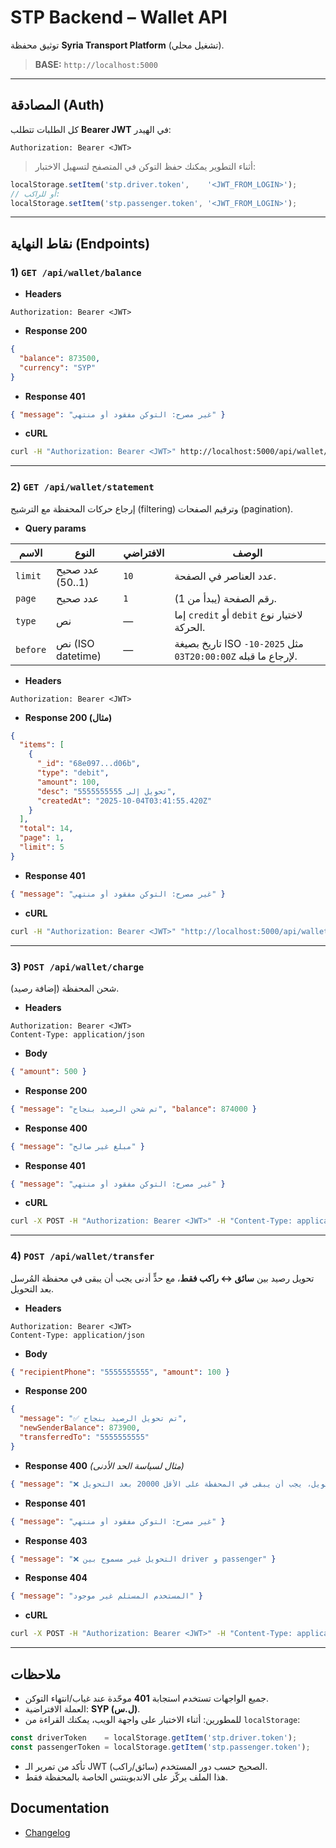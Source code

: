 # STP Backend – Wallet API

توثيق محفظة **Syria Transport Platform** (تشغيل محلي).

> **BASE:** `http://localhost:5000`

---

## المصادقة (Auth)

كل الطلبات تتطلب **Bearer JWT** في الهيدر:

```http
Authorization: Bearer <JWT>
```

> أثناء التطوير يمكنك حفظ التوكن في المتصفح لتسهيل الاختبار:

```js
localStorage.setItem('stp.driver.token',    '<JWT_FROM_LOGIN>');
// أو للراكب:
localStorage.setItem('stp.passenger.token', '<JWT_FROM_LOGIN>');
```

---

## نقاط النهاية (Endpoints)

### 1) `GET /api/wallet/balance`

- **Headers**
```http
Authorization: Bearer <JWT>
```
- **Response 200**
```json
{
  "balance": 873500,
  "currency": "SYP"
}
```
- **Response 401**
```json
{ "message": "غير مصرح: التوكن مفقود أو منتهي" }
```
- **cURL**
```bash
curl -H "Authorization: Bearer <JWT>" http://localhost:5000/api/wallet/balance
```

---

### 2) `GET /api/wallet/statement`

إرجاع حركات المحفظة مع الترشيح (filtering) وترقيم الصفحات (pagination).

- **Query params**

| الاسم      | النوع             | الافتراضي | الوصف                                                         |
|-----------|--------------------|-----------|---------------------------------------------------------------|
| `limit`   | عدد صحيح (1..50)  | `10`      | عدد العناصر في الصفحة.                                       |
| `page`    | عدد صحيح          | `1`       | رقم الصفحة (يبدأ من 1).                                       |
| `type`    | نص                 | —         | إما `credit` أو `debit` لاختيار نوع الحركة.                   |
| `before`  | نص (ISO datetime)  | —         | تاريخ بصيغة ISO مثل `2025-10-03T20:00:00Z` لإرجاع ما قبله.    |

- **Headers**
```http
Authorization: Bearer <JWT>
```

- **Response 200 (مثال)**
```json
{
  "items": [
    {
      "_id": "68e097...d06b",
      "type": "debit",
      "amount": 100,
      "desc": "تحويل إلى 5555555555",
      "createdAt": "2025-10-04T03:41:55.420Z"
    }
  ],
  "total": 14,
  "page": 1,
  "limit": 5
}
```

- **Response 401**
```json
{ "message": "غير مصرح: التوكن مفقود أو منتهي" }
```

- **cURL**
```bash
curl -H "Authorization: Bearer <JWT>" "http://localhost:5000/api/wallet/statement?limit=5&page=1&type=debit&before=2025-10-03T20:00:00Z"
```

---

### 3) `POST /api/wallet/charge`

شحن المحفظة (إضافة رصيد).

- **Headers**
```http
Authorization: Bearer <JWT>
Content-Type: application/json
```

- **Body**
```json
{ "amount": 500 }
```

- **Response 200**
```json
{ "message": "تم شحن الرصيد بنجاح", "balance": 874000 }
```

- **Response 400**
```json
{ "message": "مبلغ غير صالح" }
```

- **Response 401**
```json
{ "message": "غير مصرح: التوكن مفقود أو منتهي" }
```

- **cURL**
```bash
curl -X POST -H "Authorization: Bearer <JWT>" -H "Content-Type: application/json"   -d '{ "amount": 500 }' http://localhost:5000/api/wallet/charge
```

---

### 4) `POST /api/wallet/transfer`

تحويل رصيد بين **سائق ↔ راكب فقط**، مع حدٍّ أدنى يجب أن يبقى في محفظة المُرسل بعد التحويل.

- **Headers**
```http
Authorization: Bearer <JWT>
Content-Type: application/json
```

- **Body**
```json
{ "recipientPhone": "5555555555", "amount": 100 }
```

- **Response 200**
```json
{
  "message": "✅ تم تحويل الرصيد بنجاح",
  "newSenderBalance": 873900,
  "transferredTo": "5555555555"
}
```

- **Response 400**  *(مثال لسياسة الحد الأدنى)*
```json
{ "message": "❌ لا يمكن التحويل، يجب أن يبقى في المحفظة على الأقل 20000 بعد التحويل" }
```

- **Response 401**
```json
{ "message": "غير مصرح: التوكن مفقود أو منتهي" }
```

- **Response 403**
```json
{ "message": "❌ التحويل غير مسموح بين driver و passenger" }
```

- **Response 404**
```json
{ "message": "المستخدم المستلم غير موجود" }
```

- **cURL**
```bash
curl -X POST -H "Authorization: Bearer <JWT>" -H "Content-Type: application/json"   -d '{ "recipientPhone": "5555555555", "amount": 100 }'   http://localhost:5000/api/wallet/transfer
```

---

## ملاحظات

- جميع الواجهات تستخدم استجابة **401** موحّدة عند غياب/انتهاء التوكن.
- العملة الافتراضية: **SYP (ل.س)**.
- للمطورين: أثناء الاختبار على واجهة الويب، يمكنك القراءة من `localStorage`:
```js
const driverToken    = localStorage.getItem('stp.driver.token');
const passengerToken = localStorage.getItem('stp.passenger.token');
```
- تأكد من تمرير الـ JWT الصحيح حسب دور المستخدم (سائق/راكب).
- هذا الملف يركّز على الاندبوينتس الخاصة بالمحفظة فقط.

## Documentation
- [Changelog](./CHANGELOG.md)

